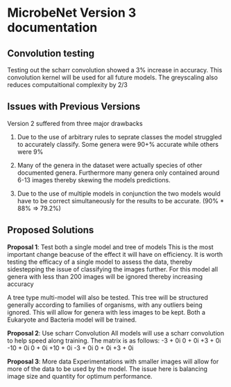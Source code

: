 # MicrobeNet Version 3 documentation

## Convolution testing

Testing out the scharr convolution showed a 3% increase in accuracy.
This convolution kernel will be used for all future models.
The greyscaling also reduces computaitional complexity by 2/3


## Issues with Previous Versions

Version 2 suffered from three major drawbacks

1. Due to the use of arbitrary rules to seprate classes the model struggled to accurately classify. Some genera were 90+% accurate while others were 9%

2. Many of the genera in the dataset were actually species of other documented genera. Furthermore many genera only contained around 6-13 images thereby skewing the models predictions.

3. Due to the use of multiple models in conjunction the two models would have to be correct simultaneously for the results to be accurate. (90% * 88% => 79.2%) 


## Proposed Solutions

**Proposal 1**: Test both a single model and tree of models 
This is the most important change beacuse of the effect it will have on efficiency.
It is worth testing the efficacy of a single model to assess the data, thereby sidestepping the issue of classifying the images further.
For this model all genera with less than 200 images will be ignored thereby increasing accuracy

A tree type multi-model will also be tested.
This tree will be structured generally according to families of organisms, with any outliers being ignored.
This will allow for genera with less images to be kept.
Both a Eukaryote and Bacteria model will be trained.


**Proposal 2**: Use scharr Convolution
All models will use a scharr convolution to help speed along training.
The matrix is as follows:
 -3 + 0i   0 + 0i   +3 + 0i
 -10 + 0i   0 + 0i  +10 + 0i
  -3 + 0i   0 + 0i   +3 + 0i

**Proposal 3**: More data
Experimentations with smaller images will allow for more of the data to be used by the model.
The issue here is balancing image size and quantity for optimum performance.
